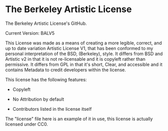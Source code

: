 # The Berkeley Artistic License
The Berkeley Artistic License's GitHub.

Current Version: BALV5

This License was made as a means of creating a more legible, correct, and up to date variation Artistic License V1, that has been conformed to my personal interpretation of the BSD, (Berkeley), style. It differs from BSD and Artistic v2 in that it is not re-licensable and it is copyleft rather than permissive. It differs from GPL in that it's short, Clear, and accessible and it contains Metadata to credit developers within the license. 

This license has the following features:

- Copyleft

- No Attribution by default

- Contributors listed in the license itself 

The "license" file here is an example of it in use, this license is actually licensed under CC0.
